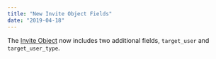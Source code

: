 ```yaml
---
title: "New Invite Object Fields"
date: "2019-04-18"
---
```


The [Invite Object](/docs/resources/invite#invite-object) now includes two additional fields, `target_user` and `target_user_type`.
